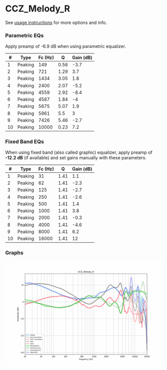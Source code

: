# CCZ_Melody_R
See [usage instructions](https://github.com/jaakkopasanen/AutoEq#usage) for more options and info.

### Parametric EQs
Apply preamp of -6.9 dB when using parametric equalizer.

|   # | Type    |   Fc (Hz) |    Q |   Gain (dB) |
|-----|---------|-----------|------|-------------|
|   1 | Peaking |       149 | 0.56 |        -3.7 |
|   2 | Peaking |       721 | 1.29 |         3.7 |
|   3 | Peaking |      1434 | 3.05 |         1.8 |
|   4 | Peaking |      2400 | 2.07 |        -5.2 |
|   5 | Peaking |      4559 | 2.92 |        -8.4 |
|   6 | Peaking |      4587 | 1.84 |        -4   |
|   7 | Peaking |      5675 | 5.07 |         1.9 |
|   8 | Peaking |      5961 | 5.5  |         3   |
|   9 | Peaking |      7426 | 5.46 |        -2.7 |
|  10 | Peaking |     10000 | 0.23 |         7.2 |

### Fixed Band EQs
When using fixed band (also called graphic) equalizer, apply preamp of **-12.2 dB** (if available) and set gains manually with these parameters.

|   # | Type    |   Fc (Hz) |    Q |   Gain (dB) |
|-----|---------|-----------|------|-------------|
|   1 | Peaking |        31 | 1.41 |         1.1 |
|   2 | Peaking |        62 | 1.41 |        -2.3 |
|   3 | Peaking |       125 | 1.41 |        -2.7 |
|   4 | Peaking |       250 | 1.41 |        -2.6 |
|   5 | Peaking |       500 | 1.41 |         1.4 |
|   6 | Peaking |      1000 | 1.41 |         3.8 |
|   7 | Peaking |      2000 | 1.41 |        -0.3 |
|   8 | Peaking |      4000 | 1.41 |        -4.6 |
|   9 | Peaking |      8000 | 1.41 |         6.2 |
|  10 | Peaking |     16000 | 1.41 |        12   |

### Graphs
![](./CCZ_Melody_R.png)
